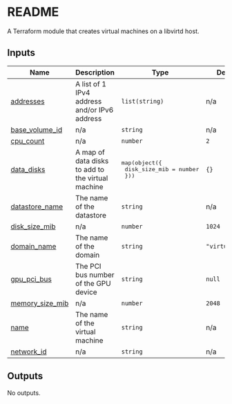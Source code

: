 # README
A Terraform module that creates virtual machines on a libvirtd host.
<!-- BEGIN_TF_DOCS -->
## Inputs

| Name | Description | Type | Default | Required |
|------|-------------|------|---------|:--------:|
| <a name="input_addresses"></a> [addresses](#input\_addresses) | A list of 1 IPv4 address and/or IPv6 address | `list(string)` | n/a | yes |
| <a name="input_base_volume_id"></a> [base\_volume\_id](#input\_base\_volume\_id) | n/a | `string` | n/a | yes |
| <a name="input_cpu_count"></a> [cpu\_count](#input\_cpu\_count) | n/a | `number` | `2` | no |
| <a name="input_data_disks"></a> [data\_disks](#input\_data\_disks) | A map of data disks to add to the virtual machine | <pre>map(object({<br>    disk_size_mib = number<br>  }))</pre> | `{}` | no |
| <a name="input_datastore_name"></a> [datastore\_name](#input\_datastore\_name) | The name of the datastore | `string` | n/a | yes |
| <a name="input_disk_size_mib"></a> [disk\_size\_mib](#input\_disk\_size\_mib) | n/a | `number` | `1024` | no |
| <a name="input_domain_name"></a> [domain\_name](#input\_domain\_name) | The name of the domain | `string` | `"virtual.lan"` | no |
| <a name="input_gpu_pci_bus"></a> [gpu\_pci\_bus](#input\_gpu\_pci\_bus) | The PCI bus number of the GPU device | `string` | `null` | no |
| <a name="input_memory_size_mib"></a> [memory\_size\_mib](#input\_memory\_size\_mib) | n/a | `number` | `2048` | no |
| <a name="input_name"></a> [name](#input\_name) | The name of the virtual machine | `string` | n/a | yes |
| <a name="input_network_id"></a> [network\_id](#input\_network\_id) | n/a | `string` | n/a | yes |

## Outputs

No outputs.
<!-- END_TF_DOCS -->